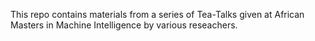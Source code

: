 This repo contains materials from a series of Tea-Talks given at African Masters in Machine Intelligence by various reseachers.
